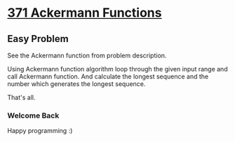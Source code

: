 # [371 Ackermann Functions](http://uva.onlinejudge.org/index.php?option=com_onlinejudge&Itemid=8&category=24&page=show_problem&problem=307)

## Easy Problem

See the Ackermann function from problem description.

Using Ackermann function algorithm loop through the given input range and call Ackermann function. And calculate the longest sequence and the number which 
generates the longest sequence.

That's all.

### Welcome Back ###
Happy programming :)
